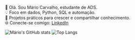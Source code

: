 👋 Olá. Sou Mário Carvalho, estudante de ADS.  
💡 Foco em dados, Python, SQL e automação.  
🚀 Projetos práticos para crescer e compartilhar conhecimento.  
🌐 Conecte-se comigo: [LinkedIn](www.linkedin.com/in/mario-carvalho-2b4148389)

![Mário's GitHub stats](https://github-readme-stats.vercel.app/api?username=mariocarvalho144&show_icons=true&theme=tokyonight)
![Top Langs](https://github-readme-stats.vercel.app/api/top-langs/?username=mariocarvalho144&layout=compact&theme=tokyonight)
